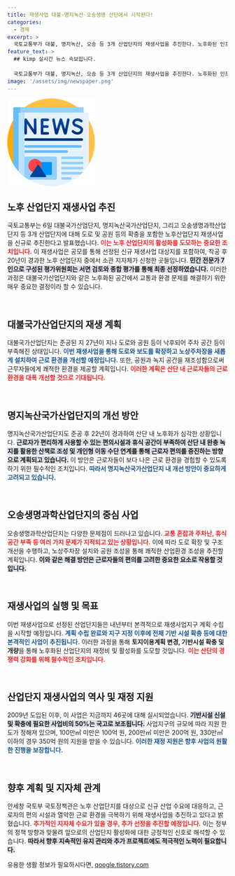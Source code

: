 ```yaml
---
title: 재생사업 대불·명지녹산·오송생명 산단에서 시작된다!
categories:
  - 경제
excerpt: >
  국토교통부가 대불, 명지녹산, 오송 등 3개 산업단지의 재생사업을 추진한다. 노후화된 인프라를 현대화함으로써 근로환경과 편의시설을 개선하고, 산업단지 활성화에 나선다. 클릭하여 자세한 내용을 확인하세요!
feature_text: >
  ## kimp 실시간 뉴스 속보입니다.

  국토교통부가 대불, 명지녹산, 오송 등 3개 산업단지의 재생사업을 추진한다. 노후화된 인프라를 현대화함으로써 근로환경과 편의시설을 개선하고, 산업단지 활성화에 나선다. 클릭하여 자세한 내용을 확인하세요!
image: '/assets/img/newspaper.png'
---
```


<p><img src="/assets/img/newspaper.png" alt="kimplant 속보" /></p>

<h2 data-ke-size="size26">노후 산업단지 재생사업 추진</h2>

<p>국토교통부는 6일 대불국가산업단지, 명지녹산국가산업단지, 그리고 오송생명과학산업단지 등 3개 산업단지에 대해 도로 및 공원 등의 확충을 포함한 노후산업단지 재생사업을 신규로 추진한다고 발표했습니다. <b><span style="color: #ee2323;">이는 노후 산업단지의 활성화를 도모하는 중요한 조치입니다.</span></b> 이 재생사업은 공모를 통해 선정된 신규 재생사업 대상지를 포함하여, 착공 후 20년이 경과한 노후 산업단지 중에서 소관 지자체가 신청한 곳들입니다. <b><span style="background-color: #21538527;">민간 전문가 7인으로 구성된 평가위원회는 서면 검토와 종합 평가를 통해 최종 선정하였습니다.</span></b> 이러한 과정은 대불국가산업단지와 같은 노후화된 공간에서 교통과 환경 문제를 해결하기 위한 매우 중요한 결정이라 할 수 있습니다.</p>

<p data-ke-size="size16">&nbsp;</p>

<h2 data-ke-size="size26">대불국가산업단지의 재생 계획</h2>

<p>대불국가산업단지는 준공된 지 27년이 지나 도로와 공원 등이 낙후되어 주차 공간 등이 부족해진 상태입니다. <b><span style="color: #1a5490;">이번 재생사업을 통해 도로와 보도를 확장하고 노상주차장을 새롭게 설치하여 근로 환경을 개선할 예정입니다.</span></b> 또한, 공원과 녹지 공간을 재조성함으로써 근무자들에게 쾌적한 환경을 제공할 계획입니다. <b><span style="color: #ee2323;">이러한 계획은 산단 내 근로자들의 근로 환경을 대폭 개선할 것으로 기대됩니다.</span></b></p>

<p data-ke-size="size16">&nbsp;</p>

<h2 data-ke-size="size26">명지녹산국가산업단지의 개선 방안</h2>

<p>명지녹산국가산업단지도 준공 후 22년이 경과하여 산단 내 노후화가 심각한 상황입니다. <b><span style="background-color: #21538527;">근로자가 편리하게 사용할 수 있는 편의시설과 휴식 공간이 부족하여 산단 내 완충 녹지를 활용한 산책로 조성 및 개인형 이동 수단 연계를 통해 근로자 편의를 증진하는 방향으로 계획되고 있습니다.</span></b> 이 방안은 근로자들이 보다 나은 근로 환경을 경험할 수 있도록 하기 위한 필수적인 조치입니다. <b><span style="color: #1a5490;">따라서 명지녹산국가산업단지 내 개선 방안이 중요하게 고려되고 있습니다.</span></b></p>

<p data-ke-size="size16">&nbsp;</p>

<h2 data-ke-size="size26">오송생명과학산업단지의 중심 사업</h2>

<p>오송생명과학산업단지는 다양한 문제점이 드러나고 있습니다. <b><span style="color: #ee2323;">교통 혼잡과 주차난, 휴식 공간 부족 등 여러 가지 문제가 지적되고 있는 상황입니다.</span></b> 이에 따라 도로 확장 및 구조 개선을 수행하고, 노상주차장 설치와 공원 조성을 통해 쾌적한 산업환경 조성을 추진할 계획입니다. <b><span style="background-color: #21538527;">이와 같은 해결 방안은 근로자들의 편의를 고려한 중요한 요소로 작용할 것입니다.</span></b></p>

<p data-ke-size="size16">&nbsp;</p>

<h2 data-ke-size="size26">재생사업의 실행 및 목표</h2>

<p>이번 재생사업으로 선정된 산업단지들은 내년부터 본격적으로 재생사업지구 계획 수립을 시작할 예정입니다. <b><span style="color: #1a5490;">계획 수립 완료와 지구 지정 이후에 전체 기반 시설 확충 등에 대한 본격적인 사업이 추진됩니다.</span></b> 이러한 과정을 통해 <b>토지이용계획 변경, 기반시설 확충 및 개량</b>을 통해 노후화된 산업단지의 재정비 및 활성화를 도모할 것입니다. <b><span style="color: #ee2323;">이는 산단의 경쟁력 강화를 위해 필수적인 조치입니다.</span></b></p>

<p data-ke-size="size16">&nbsp;</p>

<h2 data-ke-size="size26">산업단지 재생사업의 역사 및 재정 지원</h2>

<p>2009년 도입된 이후, 이 사업은 지금까지 46곳에 대해 실시되었습니다. <b><span style="background-color: #21538527;">기반시설 신설 및 확충에 필요한 사업비의 50%는 국고로 보조됩니다.</span></b> 사업지구의 규모에 따라 지원 한도가 정해져 있으며, 100만㎡ 미만은 100억 원, 200만㎡ 미만은 200억 원, 330만㎡ 이하의 경우 350억 원의 지원을 받을 수 있습니다. <b><span style="color: #1a5490;">이러한 재정 지원은 향후 사업의 원활한 진행을 보장합니다.</span></b></p>

<p data-ke-size="size16">&nbsp;</p>

<h2 data-ke-size="size26">향후 계획 및 지자체 관계</h2>

<p>안세창 국토부 국토정책관은 노후 산업단지를 대상으로 신규 산업 수요에 대응하고, 근로자의 편의 시설과 열악한 근로 환경을 극복하기 위해 재생사업을 추진하고 있다고 밝혔습니다. <b><span style="color: #ee2323;">추가적인 지자체 수요가 있을 경우, 추가 선정을 추진할 예정입니다.</span></b> 이는 정부의 정책 방향과 맞물려 앞으로의 산업단지 활성화에 대한 긍정적인 신호로 해석할 수 있습니다. <b><span style="background-color: #21538527;">따라서 향후 지속적인 유지 관리와 추가 프로젝트에도 적극적인 노력이 필요합니다.</span></b></p>
유용한 생활 정보가 필요하시다면, <a href="https://qoogle.tistory.com" rel="dofollow">qoogle.tistory.com</a>


